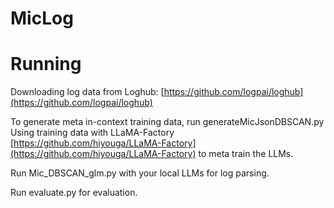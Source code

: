 # MicLog

# Running

Downloading log data from Loghub: [https://github.com/logpai/loghub](https://github.com/logpai/loghub)

To generate meta in-context training data, run generateMicJsonDBSCAN.py
Using training data with LLaMA-Factory [https://github.com/hiyouga/LLaMA-Factory](https://github.com/hiyouga/LLaMA-Factory) to meta train the LLMs.

Run  Mic_DBSCAN_glm.py with your local LLMs for log parsing.

Run evaluate.py for evaluation.

